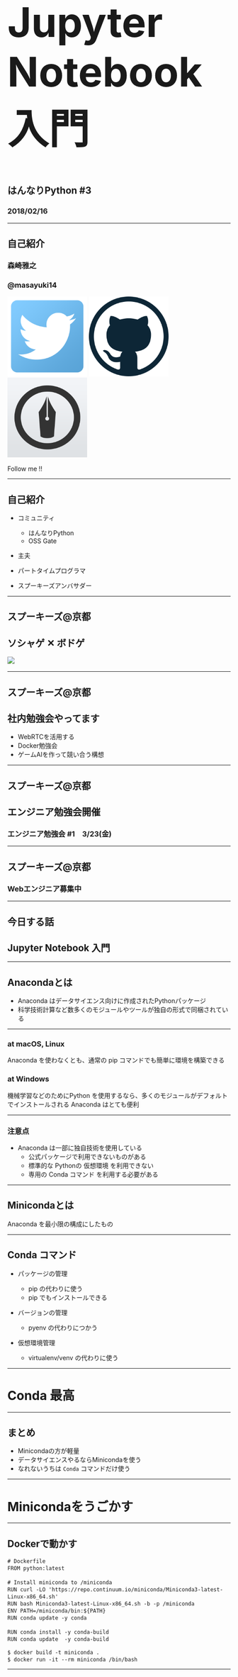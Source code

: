 <div style="font-size: 3.3em;">
<h1>Jupyter Notebook 入門</h1>
</div>

## はんなりPython #3

### 2018/02/16

---

## 自己紹介

### 森崎雅之

### @masayuki14

<img src="./twitter.png" style="width: 180px; background-color: white;" />
<img src="./github.png"  style="width: 180px; background-color: white;" />
<img src="./hatena.png"  style="width: 180px; background-color: white;" />

Follow me !!

---

## 自己紹介

- コミュニティ
    - はんなりPython
    - OSS Gate

- 主夫
- パートタイムプログラマ
- スプーキーズアンバサダー

---

## スプーキーズ@京都

## ソシャゲ ✕ ボドゲ

<a href="http://spookies.co.jp/"><img src="http://spookies.co.jp/images/spookies_logo.png" style="width: 300px" /></a>

---

## スプーキーズ@京都

## 社内勉強会やってます

- WebRTCを活用する
- Docker勉強会
- ゲームAIを作って競い合う構想

---

## スプーキーズ@京都

## エンジニア勉強会開催

### エンジニア勉強会 #1　3/23(金)

---

## スプーキーズ@京都

### Webエンジニア募集中

---

## 今日する話

## Jupyter Notebook 入門

---

## Anacondaとは

- Anaconda はデータサイエンス向けに作成されたPythonパッケージ
- 科学技術計算など数多くのモジュールやツールが独自の形式で同梱されている

---

### at macOS, Linux

Anaconda を使わなくとも、通常の pip コマンドでも簡単に環境を構築できる

### at Windows

機械学習などのためにPython を使用するなら、多くのモジュールがデフォルトでインストールされる Anaconda はとても便利


---

### 注意点

- Anaconda は一部に独自技術を使用している
    - 公式パッケージで利用できないものがある
    - 標準的な Pythonの 仮想環境 を利用できない
    - 専用の Conda コマンド を利用する必要がある

---

## Minicondaとは

Anaconda を最小限の構成にしたもの

---

## Conda コマンド

- パッケージの管理
    - pip の代わりに使う
    - pip でもインストールできる

- バージョンの管理
    - pyenv の代わりにつかう

- 仮想環境管理
    - virtualenv/venv の代わりに使う

---

# Conda 最高

---

## まとめ

- Minicondaの方が軽量
- データサイエンスやるならMinicondaを使う
- なれないうちは `Conda` コマンドだけ使う

---

# Minicondaをうごかす

---

## Dockerで動かす

```
# Dockerfile
FROM python:latest

# Install miniconda to /miniconda
RUN curl -LO 'https://repo.continuum.io/miniconda/Miniconda3-latest-Linux-x86_64.sh'
RUN bash Miniconda3-latest-Linux-x86_64.sh -b -p /miniconda
ENV PATH=/miniconda/bin:${PATH}
RUN conda update -y conda

RUN conda install -y conda-build
RUN conda update  -y conda-build
```

```
$ docker build -t miniconda .
$ docker run -it --rm miniconda /bin/bash
```

---

# チュートリアルをやる

https://conda.io/docs/user-guide/tutorials/build-pkgs-skeleton.html

---

<img src="./tutorial.png" style="" />

---

## Building conda packages with conda skeleton

すでにPyPI上で利用可能なPythonモジュール用のcondaパッケージを構築する

---

## PyPI
## the Python Package Index

- pythonパッケージのリポジトリ
- 登録すると `pip install XXX` でインストールできる

---

## 1. skelton コマンド実行

```
$ cd
$ conda skeleton pypi pyinstrument
```

`pyinstrument` ディレクトリが作られ `meta.yaml` ができた

---

## 2. build.sh bld.bat のダウンロード

```
$ cd pyinstrument
$ curl -L 'https://conda.io/docs/_downloads/build1.sh' -o build.sh
$ curl -L 'https://conda.io/docs/_downloads/bld.bat' -o bld.bat
```

---

## conda-build でパッケージを作成

```
$ cd ../
$ conda-build pyinstrument
```

---

## Error でた

```
$ conda-build pyinstrument
Adding in variants from internal_defaults
INFO:conda_build.variants:Adding in variants from internal_defaults
Attempting to finalize metadata for pyinstrument
INFO:conda_build.metadata:Attempting to finalize metadata for pyinstrument
Solving environment: failed


...
```

いろいろ探すも解決せず。

---

## Issue 報告

同じような問題のIssueが立っていたので追記する。

https://github.com/conda/conda-build/issues/2628#issuecomment-358836316

---

## Issue 報告

<img src="./issue.png" />

---

## 6分後回答きた

<img src="./issue-response.png" />

---

## 6分後回答きた

`$ conda skeleton pypi --recursive pyinstrument`

を使え！とのこと

---

## やっぱりダメ

---

## ということで今回はこれまで

---

## 今後のこと

---

## チュートリアルの突破を目指す

---

## チュートリアルのドキュメントを修正してPRだす

---

## マージされる

---

## 次の人がうまくいく

---

## 今日は失敗談でした

---

## まだPythonのコードは書いてない

---

## ありがとうございました
